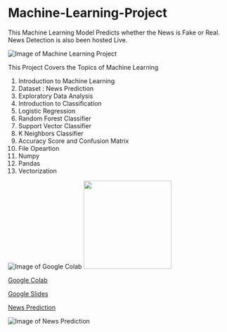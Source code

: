 # Machine-Learning-Project
This Machine Learning Model Predicts whether the News is Fake or Real. News Detection is also been hosted Live.

![Image of Machine Learning Project](https://www.fortiss.org/fileadmin/_processed_/c/7/csm_fortiss_Forschung_Forschungsfelder_Kompetenzfelder_ML_3d27540261.jpg)


This Project Covers the Topics of Machine Learning
1. Introduction to Machine Learning
2. Dataset : News Prediction
3. Exploratory Data Analysis
4. Introduction to Classification
5. Logistic Regression
6. Random Forest Classifier
7. Support Vector Classifier
8. K Neighbors Classifier
9. Accuracy Score and Confusion Matrix
10. File Opeartion
11. Numpy
12. Pandas
13. Vectorization



![Image of Google Colab](https://colab.research.google.com/img/colab_favicon_256px.png)
<img src="https://cdn-icons-png.flaticon.com/512/873/873120.png" width="200">

   [Google Colab](https://colab.research.google.com/drive/1sFZYrBghLh21dlR7SucoUN42mfB5Jiwf?usp=sharing)
   
   [Google Slides](#)
   
 
[News Prediction](https://news-detection-ml-model.herokuapp.com/)

![Image of News Prediction](https://1.bp.blogspot.com/-_Hg3EbrcfcI/XFSGUZ1nZXI/AAAAAAAABwI/8Tv760h5c5IARp_ZHFwDP5KTM71rgTXQwCLcBGAs/w1200-h630-p-k-no-nu/software-and-machine-learning-algorithms-to-detect-fake-news.jpg)

